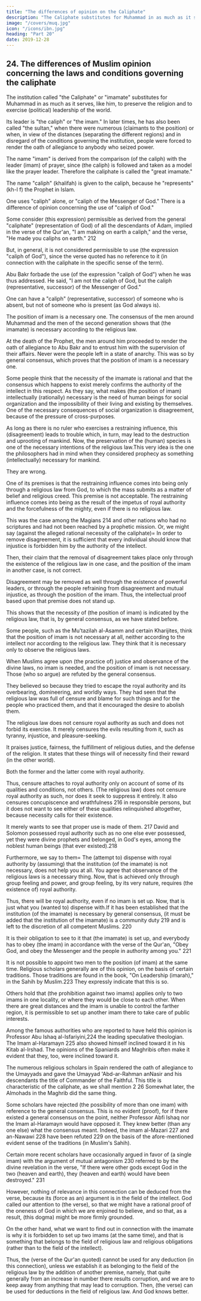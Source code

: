 ```yaml
---
title: "The differences of opinion on the Caliphate"
description: "The Caliphate substitutes for Muhammad in as much as it serves, like him, to preserve the religion and to exercise political leadership of the world"
image: "/covers/muq.jpg"
icon: "/icons/ibn.jpg"
heading: "Part 20"
date: 2019-12-28
---
```




## 24. The differences of Muslim opinion concerning the laws and conditions governing the caliphate

The institution called "the Caliphate" or "imamate" substitutes for Muhammad in as much as it serves, like him, to preserve the religion and to exercise (political) leadership of the world.

Its leader is "the caliph" or "the imam." In later times, he has also been called "the sultan," when there were numerous (claimants to the position) or when, in view of the distances (separating the different regions) and in disregard of the conditions governing the institution, people were forced to render the oath of allegiance to anybody who seized power.

The name "imam" is derived from the comparison (of the caliph) with the leader (imam) of prayer, since (the caliph) is followed and taken as a model like the prayer leader. Therefore the caliphate is called the "great imamate."

The name "caliph" (khalifah) is given to the caliph, because he "represents" (kh-l f) the Prophet in Islam. 

One uses "caliph" alone, or "caliph of the Messenger of God." There is a difference of opinion concerning the use of "caliph of God."

Some consider (this expression) permissible as derived from the general "caliphate" (representation of God) of all the descendants of Adam, implied in the verse of the Qur'an, "I am making on earth a caliph," and the verse, "He made you caliphs on earth." 212 

But, in general, it is not considered permissible to use (the expression "caliph of God"), since the verse quoted has no reference to it (in connection with the caliphate in the specific sense of the term). 

Abu Bakr forbade the use (of the expression "caliph of God") when he was thus addressed. He said, "I am not the caliph of God, but the caliph (representative, successor) of the Messenger of God."

One can have a "caliph" (representative, successor) of someone who is absent, but not of someone who is present (as God always is). 

The position of imam is a necessary one. The consensus of the men around Muhammad and the men of the second generation shows that (the imamate) is necessary according to the religious law. 

At the death of the Prophet, the men around him proceeded to render the oath of allegiance to Abu Bakr and to entrust him with the supervision of their affairs. Never were the people left in a state of anarchy. This was so by general consensus, which proves that the position of imam is a necessary one.

Some people think that the necessity of the imamate is rational and that the consensus which happens to exist merely confirms the authority of the intellect in this respect. As they say, what makes (the position of imam) intellectually (rationally) necessary is the need of human beings for social organization and the impossibility of their living and existing by themselves. One of the necessary consequences of social organization is disagreement, because of the pressure of cross-purposes. 

As long as there is no ruler who exercises a restraining influence, this (disagreement) leads to trouble which, in turn, may lead to the destruction and uprooting of mankind. Now, the preservation of the (human) species is one of the necessary intentions of the religious law.This very idea is the one the philosophers had in mind when they considered prophecy as something (intellectually) necessary for mankind. 

They are wrong. 

One of its premises is that the restraining influence comes into being only through a religious law from God, to which the mass submits as a matter of belief and religious creed. This premise is not acceptable. The restraining influence comes into being as the result of the impetus of royal authority and the forcefulness of the mighty, even if there is no religious law.

This was the case among the Magians 214 and other nations who had no scriptures and had not been reached by a prophetic mission.
Or, we might say (against the alleged rational necessity of the caliphate)= In order to remove disagreement, it is sufficient that every individual should know that injustice is forbidden him by the authority of the intellect. 

Then, their claim that the removal of disagreement takes place only through the existence of the religious law in one case, and the position of the imam in another case, is not correct. 

Disagreement may be removed as well through the existence of powerful leaders, or through the people refraining from disagreement and mutual injustice, as through the position of the imam. Thus, the intellectual proof based upon that premise does not stand up. 

This shows that the necessity of (the position of imam) is indicated by the religious law, that is, by general consensus, as we have stated before. 

Some people, such as the Mu'tazilah al-Asamm and certain Kharijites, think that the position of imam is not necessary at all, neither according to the intellect nor according to the religious law.  They think that it is necessary only to observe the religious laws. 

When Muslims agree upon (the practice of) justice and observance of the divine laws, no imam is needed, and the position of
imam is not necessary. Those (who so argue) are refuted by the general consensus.

They believed so because they tried to escape the royal authority and its overbearing, domineering, and worldly ways. They had
seen that the religious law was full of censure and blame for such things and for the people who practiced them, and that it encouraged the desire to abolish them. 

The religious law does not censure royal authority as such and does not forbid its exercise. It merely censures the evils resulting from it, such as tyranny, injustice, and pleasure-seeking. 

<!-- Here, no doubt, we have forbidden
evils. They are the concomitants of royal authority. (On the other hand,) the religious
law --> 

It praises justice, fairness, the fulfillment of religious duties, and the defense of the religion. It states that these things will of necessity find their reward (in the other world). 

Both the former and the latter come with royal authority. 

Thus, censure attaches to royal authority only on account of some of its qualities and conditions, not others. (The religious law) does not censure royal authority as such, nor does it seek to suppress it entirely. It also censures concupiscence and wrathfulness 216 in responsible persons, but it does not want to see either of these qualities relinquished
altogether, because necessity calls for their existence. 

It merely wants to see that proper use is made of them. 217 David and Solomon possessed royal authority such as no one else ever possessed, yet they were divine prophets and belonged, in God's eyes, among the noblest human beings (that ever existed).218

Furthermore, we say to them= The (attempt to) dispense with royal authority by (assuming) that the institution (of the imamate) is not necessary, does not help you at all. You agree that observance of the religious laws is a necessary thing. Now,
that is achieved only through group feeling and power, and group feeling, by its very nature, requires (the existence of) royal authority. 

Thus, there will be royal authority, even if no imam is set up. Now, that is just what you (wanted to) dispense with.If it has been established that the institution (of the imamate) is necessary by general consensus, (it must be added that the institution of the imamate) is a community duty 219 and is left to the discretion of all competent Muslims. 220 

It is their obligation to see to it that (the imamate) is set up, and everybody has to obey (the imam) in accordance with the verse of the Qur'an, "Obey God, and obey the Messenger and the people in authority among you." 221

It is not possible to appoint two men to the position (of imam) at the same time. Religious scholars generally are of this opinion, on the basis of certain traditions. Those traditions are found in the book, "On Leadership (imarah)," in the Sahih by Muslim.223 They expressly indicate that this is so.

Others hold that (the prohibition against two imams) applies only to two imams in one locality, or where they would be close to each other. When there are great distances and the imam is unable to control the farther region, it is permissible to set up another imam there to take care of public interests.

Among the famous authorities who are reported to have held this opinion is Professor Abu Ishaq al-Isfariyini,224 the leading speculative theologian. The Imam al-Haramayn 225 also showed himself inclined toward it in his Kitab al-Irshad. The
opinions of the Spaniards and Maghribis often make it evident that they, too, were inclined toward it. 

The numerous religious scholars in Spain rendered the oath of allegiance to the Umayyads and gave the Umayyad 'Abd-ar-Rahman anNasir and his descendants the title of Commander of the Faithful. This title is characteristic of the caliphate, as we shall mention 2 26 Somewhat later, the Almohads in the Maghrib did the same thing.

Some scholars have rejected (the possibility of more than one imam) with reference to the general consensus. This is no evident (proof), for if there existed a general consensus on the point, neither Professor Abfi Ishaq nor the Imam al-Haramayn would have opposed it. They knew better (than any one else) what the consensus meant. Indeed, the imam al-Mazari 227 and an-Nawawi 228 have been refuted 229 on the basis of the afore-mentioned evident sense of the traditions (in Muslim's Sahih).

Certain more recent scholars have occasionally argued in favor of (a single imam) with the argument of mutual antagonism 230 referred to by the divine revelation in the verse, "If there were other gods except God in the two (heaven and earth), they (heaven and earth) would have been destroyed." 231 

However, nothing of relevance in this connection can be deduced from the verse, because its (force as an) argument is in the field of the intellect. God called our attention to (the verse), so that we might have a rational proof of the oneness of God in which we are enjoined to believe, and so that, as a result, (this dogma) might be more firmly grounded. 

On the other hand, what we want to find out in connection with the imamate is why it is forbidden to set up two imams (at the same time), and that is something that belongs to the field of religious law and religious obligations (rather than to the field of the intellect). 

Thus, the (verse of the Qur'an quoted) cannot be used for any deduction (in this connection), unless we establish it as belonging to the field of the religious law by the addition of another premise, namely, that quite generally from an increase in number there results corruption, and we are to keep away from anything that may lead to corruption. Then, (the verse) can be used for deductions in the field of religious law. And God knows better.

